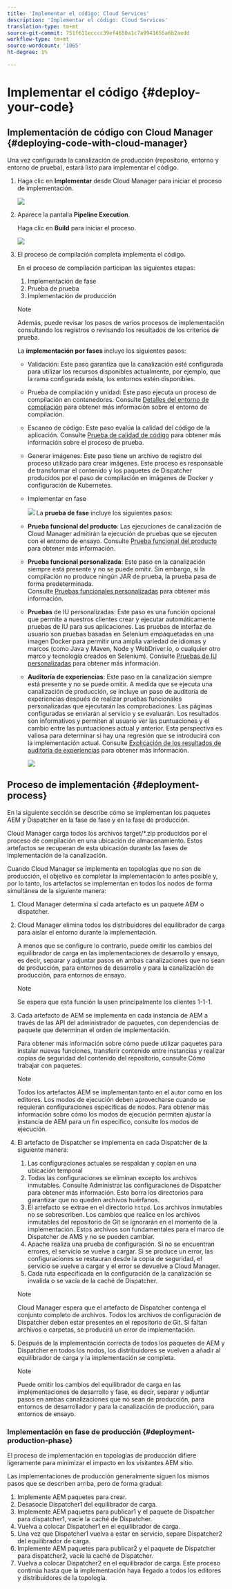 ```yaml
---
title: 'Implementar el código: Cloud Services'
description: 'Implementar el código: Cloud Services'
translation-type: tm+mt
source-git-commit: 751f611ecccc39ef4650a1c7a9941655a6b2aedd
workflow-type: tm+mt
source-wordcount: '1065'
ht-degree: 1%

---
```



# Implementar el código {#deploy-your-code}

## Implementación de código con Cloud Manager {#deploying-code-with-cloud-manager}

Una vez configurada la canalización de producción (repositorio, entorno y entorno de prueba), estará listo para implementar el código.

1. Haga clic en **Implementar** desde Cloud Manager para iniciar el proceso de implementación.

   ![](assets/deploy-code1.png)


1. Aparece la pantalla **Pipeline Execution**.

   Haga clic en **Build** para iniciar el proceso.

   ![](assets/deploy-code2.png)

1. El proceso de compilación completa implementa el código.

   En el proceso de compilación participan las siguientes etapas:

   1. Implementación de fase
   1. Prueba de prueba
   1. Implementación de producción

   >[!NOTE]
   >
   >Además, puede revisar los pasos de varios procesos de implementación consultando los registros o revisando los resultados de los criterios de prueba.

   La **implementación por fases** incluye los siguientes pasos:

   * Validación: Este paso garantiza que la canalización esté configurada para utilizar los recursos disponibles actualmente, por ejemplo, que la rama configurada exista, los entornos estén disponibles.
   * Prueba de compilación y unidad: Este paso ejecuta un proceso de compilación en contenedores. Consulte [Detalles del entorno de compilación](/help/onboarding/getting-access-to-aem-in-cloud/build-environment-details.md) para obtener más información sobre el entorno de compilación.
   * Escaneo de código: Este paso evalúa la calidad del código de la aplicación. Consulte [Prueba de calidad de código](/help/implementing/cloud-manager/code-quality-testing.md) para obtener más información sobre el proceso de prueba.
   * Generar imágenes: Este paso tiene un archivo de registro del proceso utilizado para crear imágenes. Este proceso es responsable de transformar el contenido y los paquetes de Dispatcher producidos por el paso de compilación en imágenes de Docker y configuración de Kubernetes.
   * Implementar en fase

      ![](assets/stage-deployment.png)
   La **prueba de fase** incluye los siguientes pasos:

   * **Prueba funcional del producto**: Las ejecuciones de canalización de Cloud Manager admitirán la ejecución de pruebas que se ejecuten con el entorno de ensayo.
Consulte [Prueba funcional del producto](/help/implementing/cloud-manager/functional-testing.md#product-functional-testing) para obtener más información.

   * **Prueba funcional personalizada**: Este paso en la canalización siempre está presente y no se puede omitir. Sin embargo, si la compilación no produce ningún JAR de prueba, la prueba pasa de forma predeterminada.\
      Consulte [Pruebas funcionales personalizadas](/help/implementing/cloud-manager/functional-testing.md#custom-functional-testing) para obtener más información.

   * **Pruebas** de IU personalizadas: Este paso es una función opcional que permite a nuestros clientes crear y ejecutar automáticamente pruebas de IU para sus aplicaciones. Las pruebas de interfaz de usuario son pruebas basadas en Selenium empaquetadas en una imagen Docker para permitir una amplia variedad de idiomas y marcos (como Java y Maven, Node y WebDriver.io, o cualquier otro marco y tecnología creados en Selenium).
Consulte [Pruebas de IU personalizadas](https://experienceleague.adobe.com/docs/experience-manager-cloud-service/implementing/using-cloud-manager/test-results/functional-testing.html?lang=en#custom-ui-testing) para obtener más información.


   * **Auditoría de experiencias**: Este paso en la canalización siempre está presente y no se puede omitir. A medida que se ejecuta una canalización de producción, se incluye un paso de auditoría de experiencias después de realizar pruebas funcionales personalizadas que ejecutarán las comprobaciones. Las páginas configuradas se enviarán al servicio y se evaluarán. Los resultados son informativos y permiten al usuario ver las puntuaciones y el cambio entre las puntuaciones actual y anterior. Esta perspectiva es valiosa para determinar si hay una regresión que se introducirá con la implementación actual.
Consulte [Explicación de los resultados de auditoría de experiencias](/help/implementing/cloud-manager/experience-audit-testing.md) para obtener más información.

      ![](assets/stage-testing.png)





## Proceso de implementación {#deployment-process}

En la siguiente sección se describe cómo se implementan los paquetes AEM y Dispatcher en la fase de fase y en la fase de producción.

Cloud Manager carga todos los archivos target/*.zip producidos por el proceso de compilación en una ubicación de almacenamiento.  Estos artefactos se recuperan de esta ubicación durante las fases de implementación de la canalización.

Cuando Cloud Manager se implementa en topologías que no son de producción, el objetivo es completar la implementación lo antes posible y, por lo tanto, los artefactos se implementan en todos los nodos de forma simultánea de la siguiente manera:

1. Cloud Manager determina si cada artefacto es un paquete AEM o dispatcher.
1. Cloud Manager elimina todos los distribuidores del equilibrador de carga para aislar el entorno durante la implementación.

   A menos que se configure lo contrario, puede omitir los cambios del equilibrador de carga en las implementaciones de desarrollo y ensayo, es decir, separar y adjuntar pasos en ambas canalizaciones que no sean de producción, para entornos de desarrollo y para la canalización de producción, para entornos de ensayo.

   >[!NOTE]
   >
   >Se espera que esta función la usen principalmente los clientes 1-1-1.

1. Cada artefacto de AEM se implementa en cada instancia de AEM a través de las API del administrador de paquetes, con dependencias de paquete que determinan el orden de implementación.

   Para obtener más información sobre cómo puede utilizar paquetes para instalar nuevas funciones, transferir contenido entre instancias y realizar copias de seguridad del contenido del repositorio, consulte Cómo trabajar con paquetes.

   >[!NOTE]
   >
   >Todos los artefactos AEM se implementan tanto en el autor como en los editores. Los modos de ejecución deben aprovecharse cuando se requieran configuraciones específicas de nodos. Para obtener más información sobre cómo los modos de ejecución permiten ajustar la instancia de AEM para un fin específico, consulte los modos de ejecución.

1. El artefacto de Dispatcher se implementa en cada Dispatcher de la siguiente manera:

   1. Las configuraciones actuales se respaldan y copian en una ubicación temporal
   1. Todas las configuraciones se eliminan excepto los archivos inmutables. Consulte Administrar las configuraciones de Dispatcher para obtener más información. Esto borra los directorios para garantizar que no queden archivos huérfanos.
   1. El artefacto se extrae en el directorio `httpd`.  Los archivos inmutables no se sobrescriben. Los cambios que realice en los archivos inmutables del repositorio de Git se ignorarán en el momento de la implementación.  Estos archivos son fundamentales para el marco de Dispatcher de AMS y no se pueden cambiar.
   1. Apache realiza una prueba de configuración. Si no se encuentran errores, el servicio se vuelve a cargar. Si se produce un error, las configuraciones se restauran desde la copia de seguridad, el servicio se vuelve a cargar y el error se devuelve a Cloud Manager.
   1. Cada ruta especificada en la configuración de la canalización se invalida o se vacía de la caché de Dispatcher.

   >[!NOTE]
   >
   >Cloud Manager espera que el artefacto de Dispatcher contenga el conjunto completo de archivos.  Todos los archivos de configuración de Dispatcher deben estar presentes en el repositorio de Git. Si faltan archivos o carpetas, se producirá un error de implementación.

1. Después de la implementación correcta de todos los paquetes de AEM y Dispatcher en todos los nodos, los distribuidores se vuelven a añadir al equilibrador de carga y la implementación se completa.

   >[!NOTE]
   >
   >Puede omitir los cambios del equilibrador de carga en las implementaciones de desarrollo y fase, es decir, separar y adjuntar pasos en ambas canalizaciones que no sean de producción, para entornos de desarrollador y para la canalización de producción, para entornos de ensayo.

### Implementación en fase de producción {#deployment-production-phase}

El proceso de implementación en topologías de producción difiere ligeramente para minimizar el impacto en los visitantes AEM sitio.

Las implementaciones de producción generalmente siguen los mismos pasos que se describen arriba, pero de forma gradual:

1. Implemente AEM paquetes para crear.
1. Desasocie Dispatcher1 del equilibrador de carga.
1. Implemente AEM paquetes para publicar1 y el paquete de Dispatcher para dispatcher1, vacíe la caché de Dispatcher.
1. Vuelva a colocar Dispatcher1 en el equilibrador de carga.
1. Una vez que Dispatcher1 vuelva a estar en servicio, separe Dispatcher2 del equilibrador de carga.
1. Implemente AEM paquetes para publicar2 y el paquete de Dispatcher para dispatcher2, vacíe la caché de Dispatcher.
1. Vuelva a colocar Dispatcher2 en el equilibrador de carga.
Este proceso continúa hasta que la implementación haya llegado a todos los editores y distribuidores de la topología.


